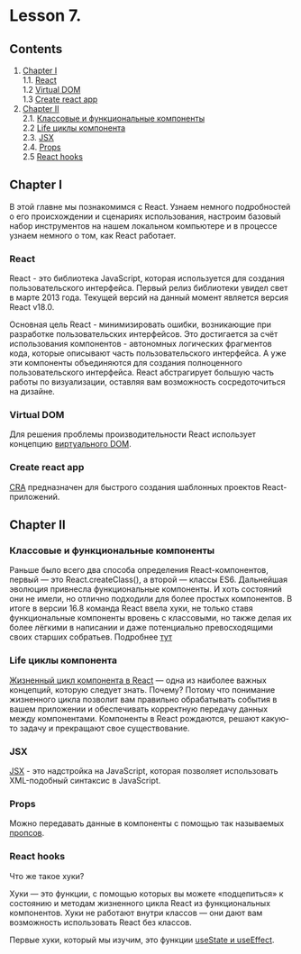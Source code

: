 #  Lesson 7.

## Contents

1. [Chapter I](#chapter-i) \
   1.1. [React](#react) \
   1.2 [Virtual DOM](#virtual-dom) \
   1.3 [Create react app](#create-react-app) 
2. [Chapter II](#chapter-ii) \
   2.1. [Классовые и функциональные компоненты](#классовые-и-функциональные-компоненты) \
   2.2  [Life циклы компонента](#life-циклы-компонента) \
   2.3. [JSX](#jsx) \
   2.4. [Props](#props) \
   2.5  [React hooks](#react-hooks) 
## Chapter I

В этой главне мы познакомимся с React. Узнаем немного подробностей о его происхождении и сценариях использования, настроим базовый набор инструментов на нашем локальном компьютере и в процессе узнаем немного о том, как React работает.
  
### React

React - это библиотека JavaScript, которая используется для создания пользовательского интерфейса. Первый релиз библиотеки увидел свет в марте 2013 года. Текущей версий на данный момент является версия React v18.0.

Основная цель React - минимизировать ошибки, возникающие при разработке пользовательских интерфейсов. Это достигается за счёт использования компонентов - автономных логических фрагментов кода, которые описывают часть пользовательского интерфейса. А уже эти компоненты объединяются для создания полноценного пользовательского интерфейса. React абстрагирует большую часть работы по визуализации, оставляя вам возможность сосредоточиться на дизайне.

### Virtual DOM

Для решения проблемы производительности React использует концепцию [виртуального DOM](./materials/VirtualDom.md).
### Create react app

[CRA](./materials/CRA.md) предназначен для быстрого создания шаблонных проектов React-приложений.
## Chapter II

### Классовые и функциональные компоненты

Раньше было всего два способа определения React-компонентов, первый — это React.createClass(), а второй — классы ES6.
Дальнейшая эволюция привнесла функциональные компоненты. И хоть состояний они не имели, но отлично подходили для более простых компонентов.
В итоге в версии 16.8 команда React ввела хуки, не только ставя функциональные компоненты вровень с классовыми, но также делая их более лёгкими в написании и даже потенциально превосходящими своих старших собратьев.
Подробнее [тут](./materials/Class_func_components.md)

### Life циклы компонента

[Жизненный цикл компонента в React](./materials/Life_cycles.md) — одна из наиболее важных концепций, которую следует знать. Почему? Потому что понимание жизненного цикла позволит вам правильно обрабатывать события в вашем приложении и обеспечивать корректную передачу данных между компонентами. Компоненты в React рождаются, решают какую-то задачу и прекращают свое существование.

### JSX

[JSX](./materials/JSX.md) - это надстройка на JavaScript, которая позволяет использовать XML-подобный синтаксис в JavaScript.

### Props

Можно передавать данные в компоненты с помощью так называемых [пропсов](./materials//Props.md).

### React hooks

Что же такое хуки?

Хуки — это функции, с помощью которых вы можете «подцепиться» к состоянию и методам жизненного цикла React из функциональных компонентов. Хуки не работают внутри классов — они дают вам возможность использовать React без классов.

Первыe хуки, который мы изучим, это функции [useState и useEffect](./materials/React_hooks.md).

